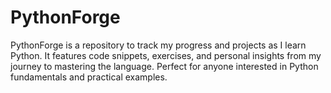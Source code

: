 # PythonForge
PythonForge is a repository to track my progress and projects as I learn Python. It features code snippets, exercises, and personal insights from my journey to mastering the language. Perfect for anyone interested in Python fundamentals and practical examples.
